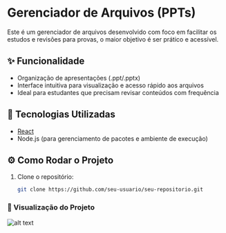 # Gerenciador de Arquivos (PPTs)

Este é um gerenciador de arquivos desenvolvido com foco em facilitar os estudos e revisões para provas, o maior objetivo é ser prático e acessível.

## ✨ Funcionalidade

- Organização de apresentações (.ppt/.pptx)
- Interface intuitiva para visualização e acesso rápido aos arquivos
- Ideal para estudantes que precisam revisar conteúdos com frequência

## 🚀 Tecnologias Utilizadas

- [React](https://reactjs.org/)
- Node.js (para gerenciamento de pacotes e ambiente de execução)

## ⚙️ Como Rodar o Projeto

1. Clone o repositório:
   ```bash
   git clone https://github.com/seu-usuario/seu-repositorio.git

### 🔎 Visualização do Projeto 
![alt text](Mockup.png)
